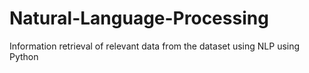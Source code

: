 # Natural-Language-Processing
Information retrieval of relevant data from the dataset using NLP using Python
